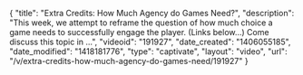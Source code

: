{
    "title": "Extra Credits: How Much Agency do Games Need?",
    "description": "This week, we attempt to reframe the question of how much choice a game needs to successfully engage the player. (Links below...) Come discuss this topic in ...",
    "videoid": "191927",
    "date_created": "1406055185",
    "date_modified": "1418181776",
    "type": "captivate",
    "layout": "video",
    "url": "\/v\/extra-credits-how-much-agency-do-games-need\/191927"
}
